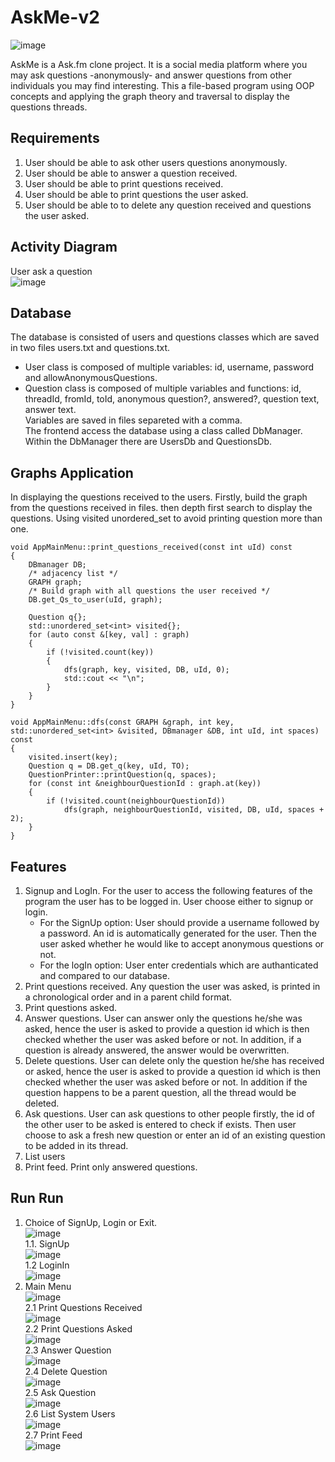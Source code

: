 # AskMe-v2
![image](https://user-images.githubusercontent.com/29601694/199635081-6be78934-359c-4447-8dea-5a41ffce9f51.png)

AskMe is a Ask.fm clone project. It is a social media platform where you may ask questions -anonymously- and answer questions from other individuals you may find interesting. This a file-based program using OOP concepts and applying the graph theory and traversal to display the questions threads.

## Requirements
1. User should be able to ask other users questions anonymously.
2. User should be able to answer a question received.
3. User should be able to print questions received.
4. User should be able to print questions the user asked.
5. User should be able to to delete any question received and questions the user asked.

## Activity Diagram
User ask a question </br>
![image](https://user-images.githubusercontent.com/29601694/200147637-b3e6726d-ab46-45c8-8785-d7f9d9328468.png)

## Database
The database is consisted of users and questions classes which are saved in two files users.txt and questions.txt.
* User class is composed of multiple variables: id, username, password and allowAnonymousQuestions.
* Question class is composed of multiple variables and functions: id, threadId, fromId, toId, anonymous question?, answered?, question text, answer text.<br />
Variables are saved in files separeted with a comma.<br />
The frontend access the database using a class called DbManager. Within the DbManager there are UsersDb and QuestionsDb.<br/>

## Graphs Application
In displaying the questions received to the users. Firstly, build the graph from the questions received in files. then depth first search to display the questions. Using visited unordered_set to avoid printing question more than one.
```
void AppMainMenu::print_questions_received(const int uId) const
{
	DBmanager DB;
	/* adjacency list */
	GRAPH graph;
	/* Build graph with all questions the user received */
	DB.get_Qs_to_user(uId, graph);

	Question q{};
	std::unordered_set<int> visited{};
	for (auto const &[key, val] : graph)
	{
		if (!visited.count(key))
		{
			dfs(graph, key, visited, DB, uId, 0);
			std::cout << "\n";
		}
	}
}
```
```
void AppMainMenu::dfs(const GRAPH &graph, int key, std::unordered_set<int> &visited, DBmanager &DB, int uId, int spaces) const
{
	visited.insert(key);
	Question q = DB.get_q(key, uId, TO);
	QuestionPrinter::printQuestion(q, spaces);
	for (const int &neighbourQuestionId : graph.at(key))
	{
		if (!visited.count(neighbourQuestionId))
			dfs(graph, neighbourQuestionId, visited, DB, uId, spaces + 2);
	}
}
```
## Features
1. Signup and LogIn. For the user to access the following features of the program the user has to be logged in. User choose either to signup or login.
    * For the SignUp option: User should provide a username followed by a password. An id is automatically generated for the user. Then the user asked whether he would like to accept anonymous questions or not.
    * For the logIn option: User enter credentials which are authanticated and compared to our database.
2. Print questions received. Any question the user was asked, is printed in a chronological order and in a parent child format.
3. Print questions asked.
4. Answer questions. User can answer only the questions he/she was asked, hence the user is asked to provide a question id which is then checked whether the user was asked before or not. In addition, if a question is already answered, the answer would be overwritten.
5. Delete questions. User can delete only the question he/she has received or asked, hence the user is asked to provide a question id which is then checked whether the user was asked before or not. In addition if the question happens to be a parent question, all the thread would be deleted.
6. Ask questions. User can ask questions to other people firstly, the id of the other user to be asked is entered to check if exists. Then user choose to ask a fresh new question or enter an id of an existing question to be added in its thread.
7. List users
8. Print feed. Print only answered questions.

## Run Run
1. Choice of SignUp, Login or Exit.<br/>
![image](https://user-images.githubusercontent.com/29601694/183286019-7550850f-857a-4468-a3ee-ca78ef0a146a.png)<br/>
    1.1. SignUp<br/>
    ![image](https://user-images.githubusercontent.com/29601694/183286086-87134aff-9d7f-4668-b577-dae4c4c0e8b6.png)<br/>
    1.2 LoginIn<br/>
    ![image](https://user-images.githubusercontent.com/29601694/183286127-a9944895-3c99-4f6d-81e0-1cb6e2211bd4.png)<br/>
2. Main Menu<br/>
 ![image](https://user-images.githubusercontent.com/29601694/183288670-2f72fd39-b144-4b28-904a-d22ca7f37489.png)<br/>
   2.1 Print Questions Received<br/>
   ![image](https://user-images.githubusercontent.com/29601694/183285877-038e6205-94ed-4b57-b65a-f3243cf4e515.png)<br/>
   2.2 Print Questions Asked<br/>
   ![image](https://user-images.githubusercontent.com/29601694/183288754-fbbedf2b-c668-43bd-b37e-61df7fcfebff.png)<br/>
   2.3 Answer Question<br/>
   ![image](https://user-images.githubusercontent.com/29601694/183288829-8de106f4-3be1-4a07-a14c-4a15eb297dbc.png)<br/>
   2.4 Delete Question<br/>
   ![image](https://user-images.githubusercontent.com/29601694/183288867-07e7c1bd-c7c3-416e-ab68-693ac871be79.png)<br/>
   2.5 Ask Question<br/>
   ![image](https://user-images.githubusercontent.com/29601694/183288949-575d30ce-f82e-4c01-b2a2-dd8118dd7fdb.png)<br/>
   2.6 List System Users<br/>
   ![image](https://user-images.githubusercontent.com/29601694/183288980-0bd64568-c821-4218-9ae7-6b74d3a5f962.png)<br/>
   2.7 Print Feed<br/>
   ![image](https://user-images.githubusercontent.com/29601694/183289029-b4e66df3-145a-4f69-9364-88b15cdf47e2.png)<br/>


 
